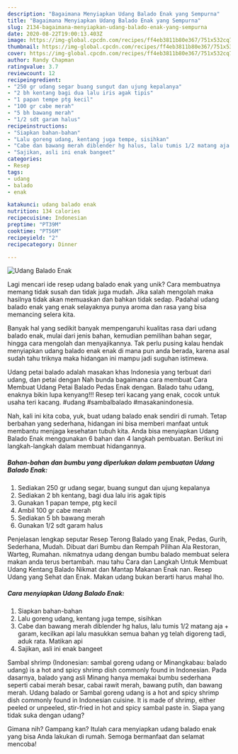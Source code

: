 ```yaml
---
description: "Bagaimana Menyiapkan Udang Balado Enak yang Sempurna"
title: "Bagaimana Menyiapkan Udang Balado Enak yang Sempurna"
slug: 2134-bagaimana-menyiapkan-udang-balado-enak-yang-sempurna
date: 2020-08-22T19:00:13.403Z
image: https://img-global.cpcdn.com/recipes/ff4eb3811b80e367/751x532cq70/udang-balado-enak-foto-resep-utama.jpg
thumbnail: https://img-global.cpcdn.com/recipes/ff4eb3811b80e367/751x532cq70/udang-balado-enak-foto-resep-utama.jpg
cover: https://img-global.cpcdn.com/recipes/ff4eb3811b80e367/751x532cq70/udang-balado-enak-foto-resep-utama.jpg
author: Randy Chapman
ratingvalue: 3.7
reviewcount: 12
recipeingredient:
- "250 gr udang segar buang sungut dan ujung kepalanya"
- "2 bh kentang bagi dua lalu iris agak tipis"
- "1 papan tempe ptg kecil"
- "100 gr cabe merah"
- "5 bh bawang merah"
- "1/2 sdt garam halus"
recipeinstructions:
- "Siapkan bahan-bahan"
- "Lalu goreng udang, kentang juga tempe, sisihkan"
- "Cabe dan bawang merah diblender hg halus, lalu tumis 1/2 matang aja + garam, kecilkan api lalu masukkan semua bahan yg telah digoreng tadi, aduk rata. Matikan api"
- "Sajikan, asli ini enak bangeet"
categories:
- Resep
tags:
- udang
- balado
- enak

katakunci: udang balado enak 
nutrition: 134 calories
recipecuisine: Indonesian
preptime: "PT39M"
cooktime: "PT56M"
recipeyield: "2"
recipecategory: Dinner

---
```



![Udang Balado Enak](https://img-global.cpcdn.com/recipes/ff4eb3811b80e367/751x532cq70/udang-balado-enak-foto-resep-utama.jpg)

Lagi mencari ide resep udang balado enak yang unik? Cara membuatnya memang tidak susah dan tidak juga mudah. Jika salah mengolah maka hasilnya tidak akan memuaskan dan bahkan tidak sedap. Padahal udang balado enak yang enak selayaknya punya aroma dan rasa yang bisa memancing selera kita.

Banyak hal yang sedikit banyak mempengaruhi kualitas rasa dari udang balado enak, mulai dari jenis bahan, kemudian pemilihan bahan segar, hingga cara mengolah dan menyajikannya. Tak perlu pusing kalau hendak menyiapkan udang balado enak enak di mana pun anda berada, karena asal sudah tahu triknya maka hidangan ini mampu jadi suguhan istimewa.

Udang petai balado adalah masakan khas Indonesia yang terbuat dari udang, dan petai dengan Nah bunda bagaimana cara membuat Cara Membuat Udang Petai Balado Pedas Enak dengan. Balado tahu udang, enaknya bikin lupa kenyang!!! Resep teri kacang yang enak, cocok untuk usaha teri kacang. #udang #sambalbalado #masakanindonesia.


Nah, kali ini kita coba, yuk, buat udang balado enak sendiri di rumah. Tetap berbahan yang sederhana, hidangan ini bisa memberi manfaat untuk membantu menjaga kesehatan tubuh kita. Anda bisa menyiapkan Udang Balado Enak menggunakan 6 bahan dan 4 langkah pembuatan. Berikut ini langkah-langkah dalam membuat hidangannya.

<!--inarticleads1-->

##### Bahan-bahan dan bumbu yang diperlukan dalam pembuatan Udang Balado Enak:

1. Sediakan 250 gr udang segar, buang sungut dan ujung kepalanya
1. Sediakan 2 bh kentang, bagi dua lalu iris agak tipis
1. Gunakan 1 papan tempe, ptg kecil
1. Ambil 100 gr cabe merah
1. Sediakan 5 bh bawang merah
1. Gunakan 1/2 sdt garam halus


Penjelasan lengkap seputar Resep Terong Balado yang Enak, Pedas, Gurih, Sederhana, Mudah. Dibuat dari Bumbu dan Rempah Pilihan Ala Restoran, Warteg, Rumahan. nikmatnya udang dengan bumbu balado membuat selera makan anda terus bertambah. mau tahu Cara dan Langkah Untuk Membuat Udang Kentang Balado Nikmat dan Mantap Makanan Enak nan. Resep Udang yang Sehat dan Enak. Makan udang bukan berarti harus mahal lho. 

<!--inarticleads2-->

##### Cara menyiapkan Udang Balado Enak:

1. Siapkan bahan-bahan
1. Lalu goreng udang, kentang juga tempe, sisihkan
1. Cabe dan bawang merah diblender hg halus, lalu tumis 1/2 matang aja + garam, kecilkan api lalu masukkan semua bahan yg telah digoreng tadi, aduk rata. Matikan api
1. Sajikan, asli ini enak bangeet


Sambal shrimp (Indonesian: sambal goreng udang or Minangkabau: balado udang) is a hot and spicy shrimp dish commonly found in Indonesian. Pada dasarnya, balado yang asli Minang hanya memakai bumbu sederhana seperti cabai merah besar, cabai rawit merah, bawang putih, dan bawang merah. Udang balado or Sambal goreng udang is a hot and spicy shrimp dish commonly found in Indonesian cuisine. It is made of shrimp, either peeled or unpeeled, stir-fried in hot and spicy sambal paste in. Siapa yang tidak suka dengan udang? 

Gimana nih? Gampang kan? Itulah cara menyiapkan udang balado enak yang bisa Anda lakukan di rumah. Semoga bermanfaat dan selamat mencoba!
